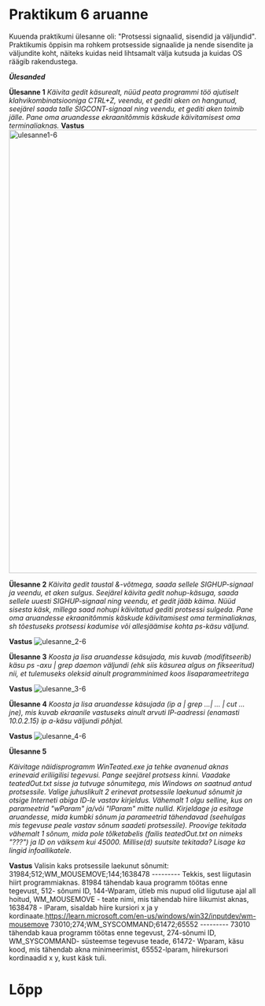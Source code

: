 # Praktikum 6 aruanne

Kuuenda praktikumi ülesanne oli:  "Protsessi signaalid, sisendid ja väljundid". Praktikumis õppisin ma rohkem protsesside signaalide ja nende sisendite ja väljundite koht, näiteks kuidas neid lihtsamalt välja kutsuda ja kuidas OS räägib rakendustega.

***Ülesanded***


**Ülesanne 1**
*Käivita gedit käsurealt, nüüd peata programmi töö ajutiselt klahvikombinatsiooniga CTRL+Z, veendu, et gediti aken on hangunud, seejärel saada talle SIGCONT-signaal ning veendu, et gediti aken toimib jälle. Pane oma aruandesse ekraanitõmmis käskude käivitamisest oma terminaliaknas.*
**Vastus**
<img width="1440" height="900" alt="ulesanne1-6" src="https://github.com/user-attachments/assets/fb07023b-5fbb-4149-be77-d79d9e0f689c" />

**Ülesanne 2**
*Käivita gedit taustal &-võtmega, saada sellele SIGHUP-signaal ja veendu, et aken sulgus. Seejärel käivita gedit nohup-käsuga, saada sellele uuesti SIGHUP-signaal ning veendu, et gedit jääb käima. Nüüd sisesta käsk, millega saad nohupi käivitatud gediti protsessi sulgeda. Pane oma aruandesse ekraanitõmmis käskude käivitamisest oma terminaliaknas, sh tõestuseks protsessi kadumise või allesjäämise kohta ps-käsu väljund.*

**Vastus**
![ulesanne_2-6](https://github.com/user-attachments/assets/a95fa4f9-6856-48f8-8eb8-08fbbf621eef)

**Ülesanne 3**
*Koosta ja lisa aruandesse käsujada, mis kuvab (modifitseerib) käsu ps -axu | grep daemon väljundi (ehk siis käsurea algus on fikseeritud) nii, et tulemuseks oleksid ainult programminimed koos lisaparameetritega*

**Vastus**
![ulesanne_3-6](https://github.com/user-attachments/assets/4d6741c7-af5e-4062-9e0f-a600161cc04a)

**Ülesanne 4**
*Koosta ja lisa aruandesse käsujada (ip a | grep ...| ... | cut ... jne), mis kuvab ekraanile vastuseks ainult arvuti IP-aadressi (enamasti 10.0.2.15) ip a-käsu väljundi põhjal.*

**Vastus**
![ulesanne_4-6](https://github.com/user-attachments/assets/f37fc9b9-a538-4a92-a6c0-99604ea1376a)


**Ülesanne 5**

 *Käivitage näidisprogramm WinTeated.exe ja tehke avanenud aknas erinevaid eriliigilisi tegevusi. Pange seejärel protsess kinni. Vaadake teatedOut.txt sisse ja tutvuge sõnumitega, mis Windows on saatnud antud protsessile. Valige juhuslikult 2 erinevat protsessile laekunud sõnumit ja otsige Interneti abiga ID-le vastav kirjeldus. Vähemalt 1 olgu selline, kus on parameetrid "wParam" ja/või "lParam" mitte nullid. Kirjeldage ja esitage aruandesse, mida kumbki sõnum ja parameetrid tähendavad (seehulgas mis tegevuse peale vastav sõnum saadeti protsessile). Proovige tekitada vähemalt 1 sõnum, mida pole tõlketabelis (failis teatedOut.txt on nimeks "???") ja ID on väiksem kui 45000. Millise(d) suutsite tekitada? Lisage ka lingid infoallikatele.*

 **Vastus**
 Valisin kaks protsessile laekunut sõnumit:
 31984;512;WM_MOUSEMOVE;144;1638478  --------- Tekkis, sest liigutasin hiirt programmiaknas. 81984 tähendab kaua programm töötas enne tegevust, 512- sõnumi ID, 144-Wparam, ütleb mis nupud olid liigutuse ajal all hoitud, WM_MOUSEMOVE - teate nimi, mis tähendab hiire liikumist aknas, 1638478 - lParam, sisaldab hiire kursiori x ja y kordinaate.https://learn.microsoft.com/en-us/windows/win32/inputdev/wm-mousemove
 73010;274;WM_SYSCOMMAND;61472;65552  --------- 73010 tähendab kaua programm töötas enne tegevust, 274-sõnumi ID, WM_SYSCOMMAND- süsteemse tegevuse teade, 61472- Wparam, käsu kood, mis tähendab akna minimeerimist, 65552-lparam, hiirekursori kordinaadid x y, kust käsk tuli.

 # Lõpp

 
